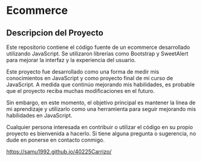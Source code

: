 # Ecommerce
## Descripcion del Proyecto

Este repositorio contiene el código fuente de un ecommerce desarrollado utilizando JavaScript. Se utilizaron librerías como Bootstrap y SweetAlert para mejorar la interfaz y la experiencia del usuario.

Este proyecto fue desarrollado como una forma de medir mis conocimientos en JavaScript y como proyecto final de mi curso de JavaScript. A medida que continúo mejorando mis habilidades, es probable que el proyecto reciba muchas modificaciones en el futuro.

Sin embargo, en este momento, el objetivo principal es mantener la línea de mi aprendizaje y utilizarlo como una herramienta para seguir mejorando mis habilidades en JavaScript.

Cualquier persona interesada en contribuir o utilizar el código en su propio proyecto es bienvenida a hacerlo. Si tiene alguna pregunta o sugerencia, no dude en ponerse en contacto conmigo.

https://samu1992.github.io/40225Carrizo/
